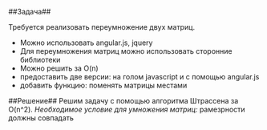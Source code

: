 ##Задача##

Требуется реализовать переумножение двух матриц. 
- Можно использовать angular.js, jquery
- Для переумножения матриц можно использовать сторонние библиотеки
- Можно решить за O(n)
- предоставить две версии: на голом javascript и с помощью angular.js
- добавить функцию: поменять матрицы местами


##Решение##
Решим задачу с помощью алгоритма Штрассена за O(n^2). *Необходимое условие для умножения матриц:* рамезрности должны совпадать
